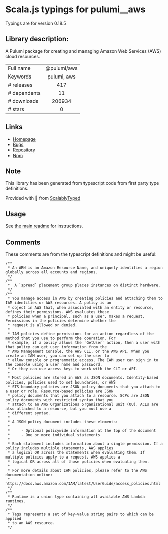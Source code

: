 
# Scala.js typings for pulumi__aws

Typings are for version 0.18.5

## Library description:
A Pulumi package for creating and managing Amazon Web Services (AWS) cloud resources.

|                    |                 |
| ------------------ | :-------------: |
| Full name          | @pulumi/aws |
| Keywords           | pulumi, aws |
| # releases         | 417 |
| # dependents       | 11 |
| # downloads        | 206934 |
| # stars            | 0 |

## Links
- [Homepage](https://pulumi.io)
- [Bugs](https://github.com/pulumi/pulumi-aws/issues)
- [Repository](https://github.com/pulumi/pulumi-aws)
- [Npm](https://www.npmjs.com/package/%40pulumi%2Faws)
    


## Note
This library has been generated from typescript code from first party type definitions.

Provided with :purple_heart: from [ScalablyTyped](https://github.com/oyvindberg/ScalablyTyped)

## Usage
See [the main readme](../../readme.md) for instructions.

## Comments

These comments are from the typescript definitions and might be useful:
```
/**
 * An ARN is an Amazon Resource Name, and uniquely identifies a region globally across all accounts and regions.
 */
/**
 *  A `spread` placement group places instances on distinct hardware.
 */
/**
 * You manage access in AWS by creating policies and attaching them to IAM identities or AWS resources. A policy is an
 * object in AWS that, when associated with an entity or resource, defines their permissions. AWS evaluates these
 * policies when a principal, such as a user, makes a request. Permissions in the policies determine whether the
 * request is allowed or denied.
 *
 * IAM policies define permissions for an action regardless of the method that you use to perform the operation. For
 * example, if a policy allows the `GetUser` action, then a user with that policy can get user information from the
 * AWS Management Console, the AWS CLI, or the AWS API. When you create an IAM user, you can set up the user to
 * allow console or programmatic access. The IAM user can sign in to the console using a user name and password.
 * Or they can use access keys to work with the CLI or API.
 *
 * Most policies are stored in AWS as JSON documents. Identity-based policies, policies used to set boundaries, or AWS
 * STS boundary policies are JSON policy documents that you attach to a user or role. Resource-based policies are JSON
 * policy documents that you attach to a resource. SCPs are JSON policy documents with restricted syntax that you
 * attach to an AWS Organizations organizational unit (OU). ACLs are also attached to a resource, but you must use a
 * different syntax.
 *
 * A JSON policy document includes these elements:
 *
 *     - Optional policywide information at the top of the document
 *     - One or more individual statements
 *
 * Each statement includes information about a single permission. If a policy includes multiple statements, AWS applies
 * a logical OR across the statements when evaluating them. If multiple policies apply to a request, AWS applies a
 * logical OR across all of those policies when evaluating them.
 *
 * For more details about IAM policies, please refer to the AWS documentation online:
 * https://docs.aws.amazon.com/IAM/latest/UserGuide/access_policies.html
 */
/**
 * Runtime is a union type containing all available AWS Lambda runtimes.
 */
/**
 * Tags represents a set of key-value string pairs to which can be applied
 * to an AWS resource.
 */

```

